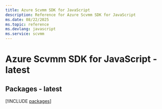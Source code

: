 ```yaml
---
title: Azure Scvmm SDK for JavaScript
description: Reference for Azure Scvmm SDK for JavaScript
ms.date: 08/22/2025
ms.topic: reference
ms.devlang: javascript
ms.service: scvmm
---
```

# Azure Scvmm SDK for JavaScript - latest
## Packages - latest
[!INCLUDE [packages](scvmm-index.md)]